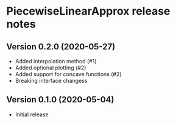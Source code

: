 PiecewiseLinearApprox release notes
===================================

Version 0.2.0 (2020-05-27)
--------------------------
- Added interpolation method (#1)
- Added optional plotting (#2)
- Added support for concave functions (#2)
- Breaking interface changess

Version 0.1.0 (2020-05-04)
--------------------------
- Initial release